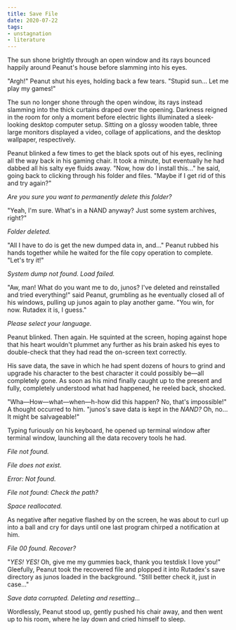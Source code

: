 ```yaml
---
title: Save File
date: 2020-07-22
tags:
- unstagnation
- literature
---
```


The sun shone brightly through an open window and its rays bounced happily around Peanut's house before slamming into his eyes.
<!-- excerpt -->

"Argh!" Peanut shut his eyes, holding back a few tears. "Stupid sun… Let me play my games!"

The sun no longer shone through the open window, its rays instead slamming into the thick curtains draped over the opening. Darkness reigned in the room for only a moment before electric lights illuminated a sleek-looking desktop computer setup. Sitting on a glossy wooden table, three large monitors displayed a video, collage of applications, and the desktop wallpaper, respectively.

Peanut blinked a few times to get the black spots out of his eyes, reclining all the way back in his gaming chair. It took a minute, but eventually he had dabbed all his salty eye fluids away. "Now, how do I install this…" he said, going back to clicking through his folder and files. "Maybe if I get rid of this and try again?"

*Are you sure you want to permanently delete this folder?*

"Yeah, I'm sure. What's in a NAND anyway? Just some system archives, right?"

*Folder deleted.*

"All I have to do is get the new dumped data in, and…" Peanut rubbed his hands together while he waited for the file copy operation to complete. "Let's try it!"

*System dump not found. Load failed.*

"Aw, man! What do you want me to do, junos? I've deleted and reinstalled and tried everything!" said Peanut, grumbling as he eventually closed all of his windows, pulling up junos again to play another game. "You win, for now. Rutadex it is, I guess."

*Please select your language.*

Peanut blinked. Then again. He squinted at the screen, hoping against hope that his heart wouldn't plummet any further as his brain asked his eyes to double-check that they had read the on-screen text correctly.

His save data, the save in which he had spent dozens of hours to grind and upgrade his character to the best character it could possibly be—all completely gone. As soon as his mind finally caught up to the present and fully, completely understood what had happened, he reeled back, shocked.

"Wha—How—what—when—h-how did this happen? No, that's impossible!" A thought occurred to him. "junos's save data is kept in the *NAND?* Oh, no… It might be salvageable!"

Typing furiously on his keyboard, he opened up terminal window after terminal window, launching all the data recovery tools he had.

*File not found.*

*File does not exist.*

*Error: Not found.*

*File not found: Check the path?*

*Space reallocated.*

As negative after negative flashed by on the screen, he was about to curl up into a ball and cry for days until one last program chirped a notification at him.

*File 00 found. Recover?*

"*YES! YES!* Oh, give me my gummies back, thank you testdisk I love you!" Gleefully, Peanut took the recovered file and plopped it into Rutadex's save directory as junos loaded in the background. "Still better check it, just in case…"

*Save data corrupted. Deleting and resetting…*

Wordlessly, Peanut stood up, gently pushed his chair away, and then went up to his room, where he lay down and cried himself to sleep.
